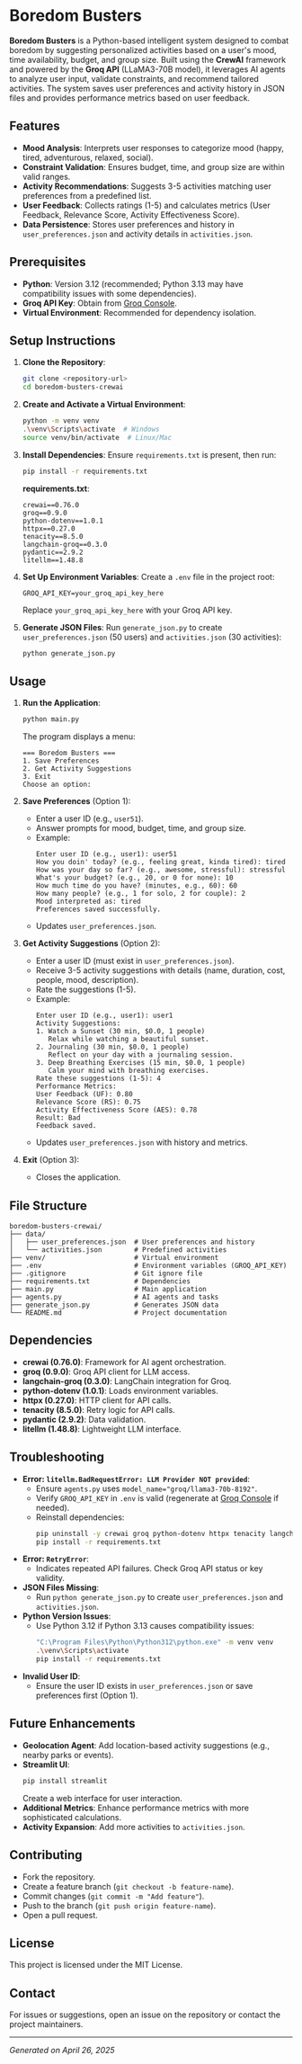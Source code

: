 # Boredom Busters

**Boredom Busters** is a Python-based intelligent system designed to combat boredom by suggesting personalized activities based on a user's mood, time availability, budget, and group size. Built using the **CrewAI** framework and powered by the **Groq API** (LLaMA3-70B model), it leverages AI agents to analyze user input, validate constraints, and recommend tailored activities. The system saves user preferences and activity history in JSON files and provides performance metrics based on user feedback.

## Features
- **Mood Analysis**: Interprets user responses to categorize mood (happy, tired, adventurous, relaxed, social).
- **Constraint Validation**: Ensures budget, time, and group size are within valid ranges.
- **Activity Recommendations**: Suggests 3-5 activities matching user preferences from a predefined list.
- **User Feedback**: Collects ratings (1-5) and calculates metrics (User Feedback, Relevance Score, Activity Effectiveness Score).
- **Data Persistence**: Stores user preferences and history in `user_preferences.json` and activity details in `activities.json`.

## Prerequisites
- **Python**: Version 3.12 (recommended; Python 3.13 may have compatibility issues with some dependencies).
- **Groq API Key**: Obtain from [Groq Console](https://console.groq.com).
- **Virtual Environment**: Recommended for dependency isolation.

## Setup Instructions
1. **Clone the Repository**:
   ```bash
   git clone <repository-url>
   cd boredom-busters-crewai
   ```

2. **Create and Activate a Virtual Environment**:
   ```bash
   python -m venv venv
   .\venv\Scripts\activate  # Windows
   source venv/bin/activate  # Linux/Mac
   ```

3. **Install Dependencies**:
   Ensure `requirements.txt` is present, then run:
   ```bash
   pip install -r requirements.txt
   ```
   **requirements.txt**:
   ```
   crewai==0.76.0
   groq==0.9.0
   python-dotenv==1.0.1
   httpx==0.27.0
   tenacity==8.5.0
   langchain-groq==0.3.0
   pydantic==2.9.2
   litellm==1.48.8
   ```

4. **Set Up Environment Variables**:
   Create a `.env` file in the project root:
   ```plaintext
   GROQ_API_KEY=your_groq_api_key_here
   ```
   Replace `your_groq_api_key_here` with your Groq API key.

5. **Generate JSON Files**:
   Run `generate_json.py` to create `user_preferences.json` (50 users) and `activities.json` (30 activities):
   ```bash
   python generate_json.py
   ```

## Usage
1. **Run the Application**:
   ```bash
   python main.py
   ```
   The program displays a menu:
   ```
   === Boredom Busters ===
   1. Save Preferences
   2. Get Activity Suggestions
   3. Exit
   Choose an option:
   ```

2. **Save Preferences** (Option 1):
   - Enter a user ID (e.g., `user51`).
   - Answer prompts for mood, budget, time, and group size.
   - Example:
     ```
     Enter user ID (e.g., user1): user51
     How you doin' today? (e.g., feeling great, kinda tired): tired
     How was your day so far? (e.g., awesome, stressful): stressful
     What's your budget? (e.g., 20, or 0 for none): 10
     How much time do you have? (minutes, e.g., 60): 60
     How many people? (e.g., 1 for solo, 2 for couple): 2
     Mood interpreted as: tired
     Preferences saved successfully.
     ```
   - Updates `user_preferences.json`.

3. **Get Activity Suggestions** (Option 2):
   - Enter a user ID (must exist in `user_preferences.json`).
   - Receive 3-5 activity suggestions with details (name, duration, cost, people, mood, description).
   - Rate the suggestions (1-5).
   - Example:
     ```
     Enter user ID (e.g., user1): user1
     Activity Suggestions:
     1. Watch a Sunset (30 min, $0.0, 1 people)
        Relax while watching a beautiful sunset.
     2. Journaling (30 min, $0.0, 1 people)
        Reflect on your day with a journaling session.
     3. Deep Breathing Exercises (15 min, $0.0, 1 people)
        Calm your mind with breathing exercises.
     Rate these suggestions (1-5): 4
     Performance Metrics:
     User Feedback (UF): 0.80
     Relevance Score (RS): 0.75
     Activity Effectiveness Score (AES): 0.78
     Result: Bad
     Feedback saved.
     ```
   - Updates `user_preferences.json` with history and metrics.

4. **Exit** (Option 3):
   - Closes the application.

## File Structure
```
boredom-busters-crewai/
├── data/
│   ├── user_preferences.json  # User preferences and history
│   └── activities.json        # Predefined activities
├── venv/                      # Virtual environment
├── .env                       # Environment variables (GROQ_API_KEY)
├── .gitignore                 # Git ignore file
├── requirements.txt           # Dependencies
├── main.py                    # Main application
├── agents.py                  # AI agents and tasks
├── generate_json.py           # Generates JSON data
└── README.md                  # Project documentation
```

## Dependencies
- **crewai (0.76.0)**: Framework for AI agent orchestration.
- **groq (0.9.0)**: Groq API client for LLM access.
- **langchain-groq (0.3.0)**: LangChain integration for Groq.
- **python-dotenv (1.0.1)**: Loads environment variables.
- **httpx (0.27.0)**: HTTP client for API calls.
- **tenacity (8.5.0)**: Retry logic for API calls.
- **pydantic (2.9.2)**: Data validation.
- **litellm (1.48.8)**: Lightweight LLM interface.

## Troubleshooting
- **Error: `litellm.BadRequestError: LLM Provider NOT provided`**:
  - Ensure `agents.py` uses `model_name="groq/llama3-70b-8192"`.
  - Verify `GROQ_API_KEY` in `.env` is valid (regenerate at [Groq Console](https://console.groq.com) if needed).
  - Reinstall dependencies:
    ```bash
    pip uninstall -y crewai groq python-dotenv httpx tenacity langchain-groq pydantic litellm
    pip install -r requirements.txt
    ```
- **Error: `RetryError`**:
  - Indicates repeated API failures. Check Groq API status or key validity.
- **JSON Files Missing**:
  - Run `python generate_json.py` to create `user_preferences.json` and `activities.json`.
- **Python Version Issues**:
  - Use Python 3.12 if Python 3.13 causes compatibility issues:
    ```bash
    "C:\Program Files\Python\Python312\python.exe" -m venv venv
    .\venv\Scripts\activate
    pip install -r requirements.txt
    ```
- **Invalid User ID**:
  - Ensure the user ID exists in `user_preferences.json` or save preferences first (Option 1).

## Future Enhancements
- **Geolocation Agent**: Add location-based activity suggestions (e.g., nearby parks or events).
- **Streamlit UI**:
  ```bash
  pip install streamlit
  ```
  Create a web interface for user interaction.
- **Additional Metrics**: Enhance performance metrics with more sophisticated calculations.
- **Activity Expansion**: Add more activities to `activities.json`.

## Contributing
- Fork the repository.
- Create a feature branch (`git checkout -b feature-name`).
- Commit changes (`git commit -m "Add feature"`).
- Push to the branch (`git push origin feature-name`).
- Open a pull request.

## License
This project is licensed under the MIT License.

## Contact
For issues or suggestions, open an issue on the repository or contact the project maintainers.

---
*Generated on April 26, 2025*